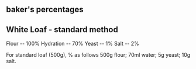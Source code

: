 ## baker's percentages

## White Loaf - standard method

Flour -- 100%
Hydration -- 70%
Yeast -- 1%
Salt -- 2%

For standard loaf (500g), % as follows 500g flour; 70ml water; 5g yeast; 10g salt.
